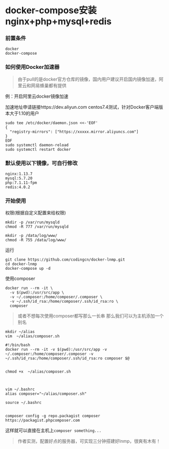 # docker-compose安装nginx+php+mysql+redis
### 前置条件
```
docker
docker-compose
```
### 如何使用Docker加速器
>由于pull的是docker官方仓库的镜像，国内用户建议开启国内镜像加速，阿里云和网易蜂巢都有提供

例：开启阿里云docker镜像加速

加速地址申请链接https://dev.aliyun.com
centos7.4测试，针对Docker客户端版本大于1.10的用户
```
sudo tee /etc/docker/daemon.json <<-'EOF'
{
  "registry-mirrors": ["https://xxxxx.mirror.aliyuncs.com"]
}
EOF
sudo systemctl daemon-reload
sudo systemctl restart docker
```
### 默认使用以下镜像，可自行修改
```
nginx:1.13.7
mysql:5.7.20
php:7.1.11-fpm
redis:4.0.2
```


### 开始使用

权限(根据自定义配置来给权限)
```
mkdir -p /var/run/mysqld
chmod -R 777 /var/run/mysqld

mkdir -p /data/log/www/
chmod -R 755 /data/log/www/
```
运行
```
git clone https://github.com/codingcn/docker-lnmp.git
cd docker-lnmp
docker-compose up -d
```


使用composer
```
docker run --rm -it \
  -v $(pwd):/usr/src/app \
  -v ~/.composer:/home/composer/.composer \
  -v ~/.ssh/id_rsa:/home/composer/.ssh/id_rsa:ro \
  composer
```
>或者不想每次使用composer都写那么一长串
那么我们可以为主机添加一个别名


```
mkdir ~/alias
vim  ~/alias/composer.sh

#!/bin/bash
docker run --rm -it -v $(pwd):/usr/src/app -v ~/.composer:/home/composer/.composer -v ~/.ssh/id_rsa:/home/composer/.ssh/id_rsa:ro composer $@


chmod +x  ~/alias/composer.sh



vim ~/.bashrc
alias composer="~/alias/composer.sh"

source ~/.bashrc


composer config -g repo.packagist composer https://packagist.phpcomposer.com
```
这样就可以直接在主机上`composer something...`

>作者实测，配置好点的服务器，可实现三分钟搭建好lnmp，很爽有木有！